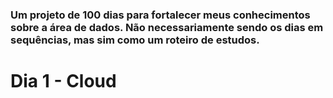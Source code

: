 ### Um projeto de 100 dias para fortalecer meus conhecimentos sobre a área de dados. Não necessariamente sendo os dias em sequências, mas sim como um roteiro de estudos.

# Dia 1 - Cloud
